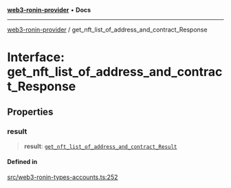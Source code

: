 [**web3-ronin-provider**](../README.md) • **Docs**

***

[web3-ronin-provider](../globals.md) / get\_nft\_list\_of\_address\_and\_contract\_Response

# Interface: get\_nft\_list\_of\_address\_and\_contract\_Response

## Properties

### result

> **result**: [`get_nft_list_of_address_and_contract_Result`](get_nft_list_of_address_and_contract_Result.md)

#### Defined in

[src/web3-ronin-types-accounts.ts:252](https://github.com/chuacw/web3-ronin-provider/blob/4a3e9d183c6bab0e7301d6bb6cb7346d9988c1ec/src/web3-ronin-types-accounts.ts#L252)
